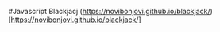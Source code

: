 #Javascript Blackjacj
(https://novibonjovi.github.io/blackjack/)[https://novibonjovi.github.io/blackjack/]
